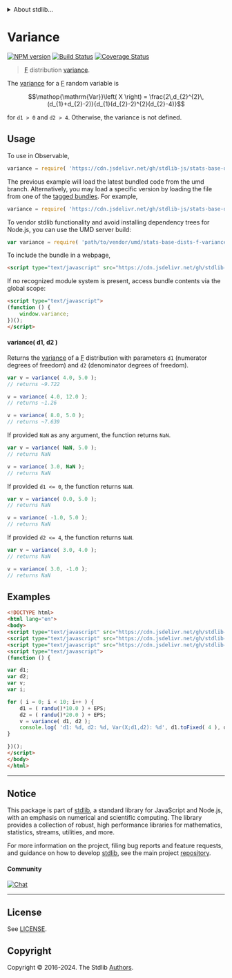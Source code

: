 <!--

@license Apache-2.0

Copyright (c) 2018 The Stdlib Authors.

Licensed under the Apache License, Version 2.0 (the "License");
you may not use this file except in compliance with the License.
You may obtain a copy of the License at

   http://www.apache.org/licenses/LICENSE-2.0

Unless required by applicable law or agreed to in writing, software
distributed under the License is distributed on an "AS IS" BASIS,
WITHOUT WARRANTIES OR CONDITIONS OF ANY KIND, either express or implied.
See the License for the specific language governing permissions and
limitations under the License.

-->


<details>
  <summary>
    About stdlib...
  </summary>
  <p>We believe in a future in which the web is a preferred environment for numerical computation. To help realize this future, we've built stdlib. stdlib is a standard library, with an emphasis on numerical and scientific computation, written in JavaScript (and C) for execution in browsers and in Node.js.</p>
  <p>The library is fully decomposable, being architected in such a way that you can swap out and mix and match APIs and functionality to cater to your exact preferences and use cases.</p>
  <p>When you use stdlib, you can be absolutely certain that you are using the most thorough, rigorous, well-written, studied, documented, tested, measured, and high-quality code out there.</p>
  <p>To join us in bringing numerical computing to the web, get started by checking us out on <a href="https://github.com/stdlib-js/stdlib">GitHub</a>, and please consider <a href="https://opencollective.com/stdlib">financially supporting stdlib</a>. We greatly appreciate your continued support!</p>
</details>

# Variance

[![NPM version][npm-image]][npm-url] [![Build Status][test-image]][test-url] [![Coverage Status][coverage-image]][coverage-url] <!-- [![dependencies][dependencies-image]][dependencies-url] -->

> [F][f-distribution] distribution [variance][variance].

<!-- Section to include introductory text. Make sure to keep an empty line after the intro `section` element and another before the `/section` close. -->

<section class="intro">

The [variance][variance] for a [F][f-distribution] random variable is

<!-- <equation class="equation" label="eq:f_variance" align="center" raw="\operatorname{Var}\left( X \right) = \frac{2\,d_{2}^{2}\,(d_{1}+d_{2}-2)}{d_{1}(d_{2}-2)^{2}(d_{2}-4)}" alt="Variance for an F distribution."> -->

```math
\mathop{\mathrm{Var}}\left( X \right) = \frac{2\,d_{2}^{2}\,(d_{1}+d_{2}-2)}{d_{1}(d_{2}-2)^{2}(d_{2}-4)}
```

<!-- <div class="equation" align="center" data-raw-text="\operatorname{Var}\left( X \right) = \frac{2\,d_{2}^{2}\,(d_{1}+d_{2}-2)}{d_{1}(d_{2}-2)^{2}(d_{2}-4)}" data-equation="eq:f_variance">
    <img src="https://cdn.jsdelivr.net/gh/stdlib-js/stdlib@51534079fef45e990850102147e8945fb023d1d0/lib/node_modules/@stdlib/stats/base/dists/f/variance/docs/img/equation_f_variance.svg" alt="Variance for an F distribution.">
    <br>
</div> -->

<!-- </equation> -->

for `d1 > 0` and `d2 > 4`. Otherwise, the variance is not defined.

</section>

<!-- /.intro -->

<!-- Package usage documentation. -->



<section class="usage">

## Usage

To use in Observable,

```javascript
variance = require( 'https://cdn.jsdelivr.net/gh/stdlib-js/stats-base-dists-f-variance@umd/browser.js' )
```
The previous example will load the latest bundled code from the umd branch. Alternatively, you may load a specific version by loading the file from one of the [tagged bundles](https://github.com/stdlib-js/stats-base-dists-f-variance/tags). For example,

```javascript
variance = require( 'https://cdn.jsdelivr.net/gh/stdlib-js/stats-base-dists-f-variance@v0.2.2-umd/browser.js' )
```

To vendor stdlib functionality and avoid installing dependency trees for Node.js, you can use the UMD server build:

```javascript
var variance = require( 'path/to/vendor/umd/stats-base-dists-f-variance/index.js' )
```

To include the bundle in a webpage,

```html
<script type="text/javascript" src="https://cdn.jsdelivr.net/gh/stdlib-js/stats-base-dists-f-variance@umd/browser.js"></script>
```

If no recognized module system is present, access bundle contents via the global scope:

```html
<script type="text/javascript">
(function () {
    window.variance;
})();
</script>
```

#### variance( d1, d2 )

Returns the [variance][variance] of a [F][f-distribution] distribution with parameters `d1` (numerator degrees of freedom) and `d2` (denominator degrees of freedom).

```javascript
var v = variance( 4.0, 5.0 );
// returns ~9.722

v = variance( 4.0, 12.0 );
// returns ~1.26

v = variance( 8.0, 5.0 );
// returns ~7.639
```

If provided `NaN` as any argument, the function returns `NaN`.

```javascript
var v = variance( NaN, 5.0 );
// returns NaN

v = variance( 3.0, NaN );
// returns NaN
```

If provided `d1 <= 0`, the function returns `NaN`.

```javascript
var v = variance( 0.0, 5.0 );
// returns NaN

v = variance( -1.0, 5.0 );
// returns NaN
```

If provided `d2 <= 4`, the function returns `NaN`.

```javascript
var v = variance( 3.0, 4.0 );
// returns NaN

v = variance( 3.0, -1.0 );
// returns NaN
```

</section>

<!-- /.usage -->

<!-- Package usage notes. Make sure to keep an empty line after the `section` element and another before the `/section` close. -->

<section class="notes">

</section>

<!-- /.notes -->

<!-- Package usage examples. -->

<section class="examples">

## Examples

<!-- eslint no-undef: "error" -->

```html
<!DOCTYPE html>
<html lang="en">
<body>
<script type="text/javascript" src="https://cdn.jsdelivr.net/gh/stdlib-js/random-base-randu@umd/browser.js"></script>
<script type="text/javascript" src="https://cdn.jsdelivr.net/gh/stdlib-js/constants-float64-eps@umd/browser.js"></script>
<script type="text/javascript" src="https://cdn.jsdelivr.net/gh/stdlib-js/stats-base-dists-f-variance@umd/browser.js"></script>
<script type="text/javascript">
(function () {

var d1;
var d2;
var v;
var i;

for ( i = 0; i < 10; i++ ) {
    d1 = ( randu()*10.0 ) + EPS;
    d2 = ( randu()*20.0 ) + EPS;
    v = variance( d1, d2 );
    console.log( 'd1: %d, d2: %d, Var(X;d1,d2): %d', d1.toFixed( 4 ), d2.toFixed( 4 ), v.toFixed( 4 ) );
}

})();
</script>
</body>
</html>
```

</section>

<!-- /.examples -->

<!-- Section to include cited references. If references are included, add a horizontal rule *before* the section. Make sure to keep an empty line after the `section` element and another before the `/section` close. -->

<section class="references">

</section>

<!-- /.references -->

<!-- Section for related `stdlib` packages. Do not manually edit this section, as it is automatically populated. -->

<section class="related">

</section>

<!-- /.related -->

<!-- Section for all links. Make sure to keep an empty line after the `section` element and another before the `/section` close. -->


<section class="main-repo" >

* * *

## Notice

This package is part of [stdlib][stdlib], a standard library for JavaScript and Node.js, with an emphasis on numerical and scientific computing. The library provides a collection of robust, high performance libraries for mathematics, statistics, streams, utilities, and more.

For more information on the project, filing bug reports and feature requests, and guidance on how to develop [stdlib][stdlib], see the main project [repository][stdlib].

#### Community

[![Chat][chat-image]][chat-url]

---

## License

See [LICENSE][stdlib-license].


## Copyright

Copyright &copy; 2016-2024. The Stdlib [Authors][stdlib-authors].

</section>

<!-- /.stdlib -->

<!-- Section for all links. Make sure to keep an empty line after the `section` element and another before the `/section` close. -->

<section class="links">

[npm-image]: http://img.shields.io/npm/v/@stdlib/stats-base-dists-f-variance.svg
[npm-url]: https://npmjs.org/package/@stdlib/stats-base-dists-f-variance

[test-image]: https://github.com/stdlib-js/stats-base-dists-f-variance/actions/workflows/test.yml/badge.svg?branch=v0.2.2
[test-url]: https://github.com/stdlib-js/stats-base-dists-f-variance/actions/workflows/test.yml?query=branch:v0.2.2

[coverage-image]: https://img.shields.io/codecov/c/github/stdlib-js/stats-base-dists-f-variance/main.svg
[coverage-url]: https://codecov.io/github/stdlib-js/stats-base-dists-f-variance?branch=main

<!--

[dependencies-image]: https://img.shields.io/david/stdlib-js/stats-base-dists-f-variance.svg
[dependencies-url]: https://david-dm.org/stdlib-js/stats-base-dists-f-variance/main

-->

[chat-image]: https://img.shields.io/gitter/room/stdlib-js/stdlib.svg
[chat-url]: https://app.gitter.im/#/room/#stdlib-js_stdlib:gitter.im

[stdlib]: https://github.com/stdlib-js/stdlib

[stdlib-authors]: https://github.com/stdlib-js/stdlib/graphs/contributors

[umd]: https://github.com/umdjs/umd
[es-module]: https://developer.mozilla.org/en-US/docs/Web/JavaScript/Guide/Modules

[deno-url]: https://github.com/stdlib-js/stats-base-dists-f-variance/tree/deno
[deno-readme]: https://github.com/stdlib-js/stats-base-dists-f-variance/blob/deno/README.md
[umd-url]: https://github.com/stdlib-js/stats-base-dists-f-variance/tree/umd
[umd-readme]: https://github.com/stdlib-js/stats-base-dists-f-variance/blob/umd/README.md
[esm-url]: https://github.com/stdlib-js/stats-base-dists-f-variance/tree/esm
[esm-readme]: https://github.com/stdlib-js/stats-base-dists-f-variance/blob/esm/README.md
[branches-url]: https://github.com/stdlib-js/stats-base-dists-f-variance/blob/main/branches.md

[stdlib-license]: https://raw.githubusercontent.com/stdlib-js/stats-base-dists-f-variance/main/LICENSE

[f-distribution]: https://en.wikipedia.org/wiki/F_distribution

[variance]: https://en.wikipedia.org/wiki/Variance

</section>

<!-- /.links -->
